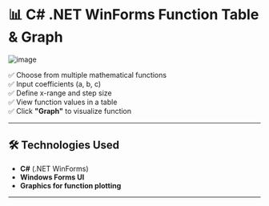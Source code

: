 # 📊 C# .NET WinForms Function Table & Graph

![image](https://github.com/user-attachments/assets/de8a2b18-2da3-4851-bcf2-6268a2e269ef)

✅ Choose from multiple mathematical functions  
✅ Input coefficients (a, b, c)  
✅ Define x-range and step size  
✅ View function values in a table  
✅ Click **"Graph"** to visualize function  

---

## 🛠 Technologies Used
- **C#** (.NET WinForms)  
- **Windows Forms UI**  
- **Graphics for function plotting**  

---
